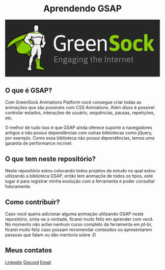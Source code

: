 <h1 align="center"> Aprendendo GSAP </h1>

<img src="./_readme/gsap_logo.svg" />

## O que é GSAP?
Com GreenSock Animations Platform você consegue criar todas as animações que são possíveis com CSS Animations. Além disso é possível controlar estados, interações de usuário, sequências, pausas, repetições, etc.

O melhor de tudo isso é que GSAP ainda oferece suporte a navegadores antigos e não possui dependências com outras bibliotecas como jQuery, por exemplo. Como essa biblioteca não possui dependências, temos uma garantia de performance incrível.

## O que tem neste repositório?

Neste repositório estou colocando todos projetos de estudo no qual estou utilizando a biblioteca GSAP, então tem animaçõe de todos os tipos, este lugar é para registrar minha evolução com a ferramenta e poder consultar futuramente.

## Como contribuir?

Caso você queira adicionar alguma animação utilizando GSAP neste repositório, sinta-se a vontade, ficarei muito feliz em aprender com você. No momento não achei nenhum curso completo da ferramenta em pt-br, ficarei muito feliz caso possam recomendar conteúdos ou apresentarem pessoas que falam ou dão mentoria sobre :D

## Meus contatos

<a href="https://www.linkedin.com/in/jtsoares/">Linkedin<a/>
<a href="https://discord.com/users/426120432991862784">Discord<a/>
<a href="mailto:joaotuliosoares@hotmail.com">Email<a/>
